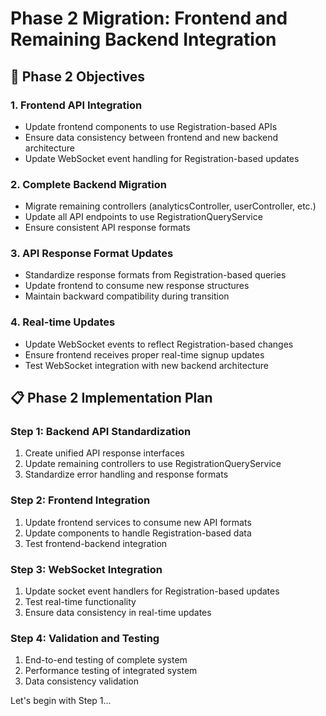 # Phase 2 Migration: Frontend and Remaining Backend Integration

## 🎯 Phase 2 Objectives

### 1. Frontend API Integration

- Update frontend components to use Registration-based APIs
- Ensure data consistency between frontend and new backend architecture
- Update WebSocket event handling for Registration-based updates

### 2. Complete Backend Migration

- Migrate remaining controllers (analyticsController, userController, etc.)
- Update all API endpoints to use RegistrationQueryService
- Ensure consistent API response formats

### 3. API Response Format Updates

- Standardize response formats from Registration-based queries
- Update frontend to consume new response structures
- Maintain backward compatibility during transition

### 4. Real-time Updates

- Update WebSocket events to reflect Registration-based changes
- Ensure frontend receives proper real-time signup updates
- Test WebSocket integration with new backend architecture

## 📋 Phase 2 Implementation Plan

### Step 1: Backend API Standardization

1. Create unified API response interfaces
2. Update remaining controllers to use RegistrationQueryService
3. Standardize error handling and response formats

### Step 2: Frontend Integration

1. Update frontend services to consume new API formats
2. Update components to handle Registration-based data
3. Test frontend-backend integration

### Step 3: WebSocket Integration

1. Update socket event handlers for Registration-based updates
2. Test real-time functionality
3. Ensure data consistency in real-time updates

### Step 4: Validation and Testing

1. End-to-end testing of complete system
2. Performance testing of integrated system
3. Data consistency validation

Let's begin with Step 1...
